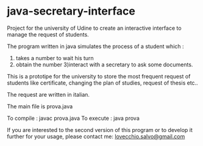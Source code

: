 # java-secretary-interface
Project for the university of Udine to create an interactive interface to manage the request of students.

The program written in java simulates the process of a student which :

1) takes a number to wait his turn
2) obtain the number
3)interact with a secretary to ask some documents.

This is a prototipe for the university to store the most frequent request of students like certificate, changing
the plan of studies, request of thesis etc..

The request are written in italian.

The main file is prova.java

To compile : javac prova.java
To execute : java prova

If you are interested to the second version of this program or to develop it further for your usage, please contact me:
lovecchio.salvo@gmail.com
